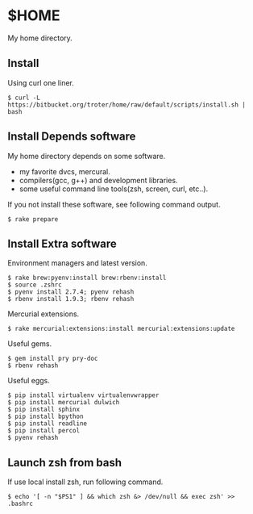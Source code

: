 $HOME
=====

My home directory.

Install
-------

Using curl one liner.

    $ curl -L https://bitbucket.org/troter/home/raw/default/scripts/install.sh | bash

Install Depends software
------------------------

My home directory depends on some software.

- my favorite dvcs, mercural.
- compilers(gcc, g++) and development libraries.
- some useful command line tools(zsh, screen, curl, etc..).

If you not install these software, see following command output.

    $ rake prepare

Install Extra software
----------------------

Environment managers and latest version.

    $ rake brew:pyenv:install brew:rbenv:install
    $ source .zshrc
    $ pyenv install 2.7.4; pyenv rehash
    $ rbenv install 1.9.3; rbenv rehash

Mercurial extensions.

    $ rake mercurial:extensions:install mercurial:extensions:update

Useful gems.

    $ gem install pry pry-doc
    $ rbenv rehash

Useful eggs.

    $ pip install virtualenv virtualenvwrapper
    $ pip install mercurial dulwich
    $ pip install sphinx
    $ pip install bpython
    $ pip install readline
    $ pip install percol
	$ pyenv rehash

Launch zsh from bash
--------------------

If use local install zsh, run following command.

    $ echo '[ -n "$PS1" ] && which zsh &> /dev/null && exec zsh' >> .bashrc
